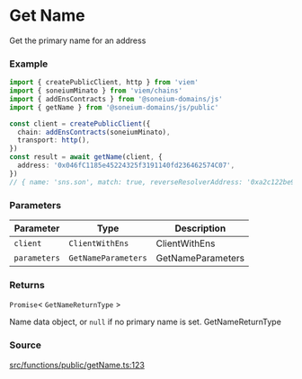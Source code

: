 # Get Name

Get the primary name for an address

### Example

```ts
import { createPublicClient, http } from 'viem'
import { soneiumMinato } from 'viem/chains'
import { addEnsContracts } from '@soneium-domains/js'
import { getName } from '@soneium-domains/js/public'

const client = createPublicClient({
  chain: addEnsContracts(soneiumMinato),
  transport: http(),
})
const result = await getName(client, {
  address: '0x046fC1185e45224325f3191140fd236462574C07',
})
// { name: 'sns.son', match: true, reverseResolverAddress: '0xa2c122be93b0074270ebee7f6b7292c7deb45047', resolverAddress: '0x4976fb03c32e5b8cfe2b6ccb31c09ba78ebaba41' }
```

### Parameters

| Parameter    | Type                | Description       |
| ------------ | ------------------- | ----------------- |
| `client`     | `ClientWithEns`     | ClientWithEns     |
| `parameters` | `GetNameParameters` | GetNameParameters |

### Returns

`Promise`< `GetNameReturnType` >

Name data object, or `null` if no primary name is set. GetNameReturnType

### Source

[src/functions/public/getName.ts:123](https://github.com/soneium-domains/soneium-domains-js/tree/main/src/functions/public/getName.ts#L123)
